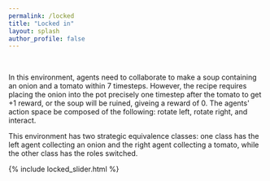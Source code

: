```yaml
---
permalink: /locked
title: "Locked in"
layout: splash
author_profile: false
---
```


<br>

In this environment, agents need to collaborate to make a soup containing an onion and a tomato within 7 timesteps. However, the recipe requires placing the onion into the pot precisely one timestep after the tomato to get +1 reward, or the soup will be ruined, giveing a reward of 0. The agents' action space be composed of the following: rotate left, rotate right, and interact. 

This environment has two strategic equivalence classes: one class has the left agent collecting an onion and the right agent collecting a tomato, while the other class has the roles switched. 

{% include locked_slider.html %}
